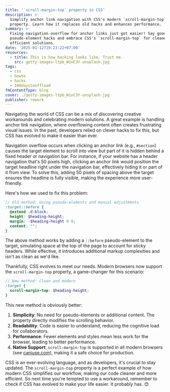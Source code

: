 ```yaml
---
title: '`scroll-margin-top` property in CSS'
description: >-
  Simplify anchor link navigation with CSS's modern `scroll-margin-top`
  property. Learn how it replaces old hacks and enhances performance.
summary: >-
  Fixing navigation overflow for anchor links just got easier! Say goodbye to
  pseudo-element hacks and embrace CSS's `scroll-margin-top` for cleaner,
  efficient solutions.
date: '2025-01-12T19:23:22+07:00'
resources:
  - title: This is how hacking looks like. Trust me.
    src: getty-images-ltpb_WinC3Y-unsplash.jpg
tags:
  - css
  - howto
  - hacks
  - 100daystooffload
fmContentType: blog
cover: ./getty-images-ltpb_WinC3Y-unsplash.jpg
publisher: rework
---
```


Navigating the world of CSS can be a mix of discovering creative workarounds and celebrating modern solutions. A great example is handling anchor link navigation, where overflowing content often creates frustrating visual issues. In the past, developers relied on clever hacks to fix this, but CSS has evolved to make it easier than ever.

Navigation overflow occurs when clicking an anchor link (e.g., `#section`) causes the target element to scroll into view but part of it is hidden behind a fixed header or navigation bar. For instance, if your website has a header navigation that's 50 pixels high, clicking an anchor link would position the target headline right under the navigation bar, effectively hiding it or part of it from view. To solve this, adding 50 pixels of spacing above the target ensures the headline is fully visible, making the experience more user-friendly.

Here's how we used to fix this problem:

```scss
// Old method: Using pseudo-elements and manual adjustments
:target::before {
  @extend .d-block;
  height: $heading-height;
  margin: -$heading-height 0 0;
  content: "";
}
```

The above method works by adding a `::before` pseudo-element to the target, simulating space at the top of the page to account for sticky headers. While effective, it introduces additional markup complexities and isn't as clean as we'd like.

Thankfully, CSS evolves to meet our needs. Modern browsers now support the `scroll-margin-top` property, a game-changer for this scenario:

```scss
// New method: Clean and modern
:target {
  scroll-margin-top: $heading-height;
}
```

This new method is obviously better:

1. **Simplicity**: No need for pseudo-elements or additional content. The property directly modifies the scrolling behavior.
2. **Readability**: Code is easier to understand, reducing the cognitive load for collaborators.
3. **Performance**: Fewer elements and styles mean less work for the browser, leading to better performance.
4. **Native Support**: `scroll-margin-top` is supported in all modern browsers (see [caniuse.com](https://caniuse.com/?search=scroll-margin-top)), making it a safe choice for production.

CSS is an ever-evolving language, and as developers, it's crucial to stay updated. The `scroll-margin-top` property is a perfect example of how modern CSS simplifies our workflow, making our code cleaner and more efficient. So next time you're tempted to use a workaround, remember to check if CSS has evolved to make your life easier. It probably has. 😊
